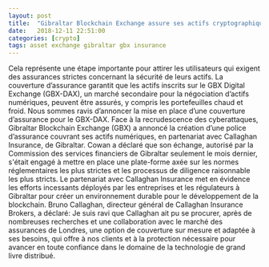 ```yaml
---
layout: post
title:  "Gibraltar Blockchain Exchange assure ses actifs cryptographiques auprès d'un courtier local"
date:   2018-12-11 22:51:00
categories: [crypto]
tags: asset exchange gibraltar gbx insurance
---
```

Cela représente une étape importante pour attirer les utilisateurs qui exigent des assurances strictes concernant la sécurité de leurs actifs. La couverture d’assurance garantit que les actifs inscrits sur le GBX Digital Exchange (GBX-DAX), un marché secondaire pour la négociation d’actifs numériques, peuvent être assurés, y compris les portefeuilles chaud et froid. Nous sommes ravis d’annoncer la mise en place d’une couverture d’assurance pour le GBX-DAX. Face à la recrudescence des cyberattaques, Gibraltar Blockchain Exchange (GBX) a annoncé la création d’une police d’assurance couvrant ses actifs numériques, en partenariat avec Callaghan Insurance, de Gibraltar. Cowan a déclaré que son échange, autorisé par la Commission des services financiers de Gibraltar seulement le mois dernier, s&#39;était engagé à mettre en place une plate-forme axée sur les normes réglementaires les plus strictes et les processus de diligence raisonnable les plus stricts. Le partenariat avec Callaghan Insurance met en évidence les efforts incessants déployés par les entreprises et les régulateurs à Gibraltar pour créer un environnement durable pour le développement de la blockchain. Bruno Callaghan, directeur général de Callaghan Insurance Brokers, a déclaré: Je suis ravi que Callaghan ait pu se procurer, après de nombreuses recherches et une collaboration avec le marché des assurances de Londres, une option de couverture sur mesure et adaptée à ses besoins, qui offre à nos clients et à la protection nécessaire pour avancer en toute confiance dans le domaine de la technologie de grand livre distribué.
